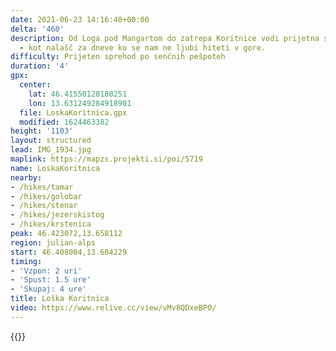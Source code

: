 ```yaml
---
date: 2021-06-23 14:16:40+00:00
delta: '460'
description: Od Loga pod Mangartom do zatrepa Koritnice vodi prijetna senčna pešpot
  - kot nalašč za dneve ko se nam ne ljubi hiteti v gore.
difficulty: Prijeten sprehod po senčnih pešpoteh
duration: '4'
gpx:
  center:
    lat: 46.41550128180251
    lon: 13.631249284918901
  file: LoskaKoritnica.gpx
  modified: 1624463382
height: '1103'
layout: structured
lead: IMG_1934.jpg
maplink: https://mapzs.projekti.si/poi/5719
name: LoskaKoritnica
nearby:
- /hikes/tamar
- /hikes/golobar
- /hikes/stenar
- /hikes/jezerskistog
- /hikes/krstenica
peak: 46.423072,13.658112
region: julian-alps
start: 46.408004,13.604229
timing:
- 'Vzpon: 2 uri'
- 'Spust: 1.5 ure'
- 'Skupaj: 4 ure'
title: Loška Koritnica
video: https://www.relive.cc/view/vMv8QDxeBPO/
---
```

{{<hike-details description="yes">}}